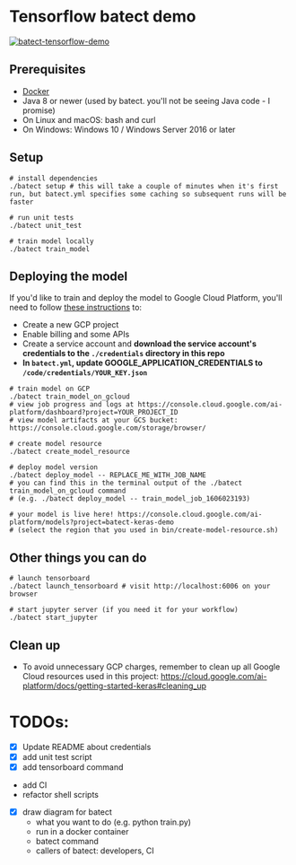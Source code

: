 # Tensorflow batect demo

[![batect-tensorflow-demo]( https://circleci.com/gh/davified/batect-tensorflow-demo.svg?style=svg)](https://circleci.com/gh/davified/batect-tensorflow-demo)

## Prerequisites

- [Docker](https://docs.docker.com/desktop/)
- Java 8 or newer (used by batect. you'll not be seeing Java code - I promise)
- On Linux and macOS: bash and curl
- On Windows: Windows 10 / Windows Server 2016 or later

## Setup

```shell script
# install dependencies
./batect setup # this will take a couple of minutes when it's first run, but batect.yml specifies some caching so subsequent runs will be faster 

# run unit tests
./batect unit_test

# train model locally
./batect train_model
```

## Deploying the model

If you'd like to train and deploy the model to Google Cloud Platform, you'll need to follow [these instructions](https://cloud.google.com/ai-platform/docs/getting-started-keras#set_up_your_project) to:
- Create a new GCP project
- Enable billing and some APIs
- Create a service account and **download the service account's credentials to the `./credentials` directory in this repo**
- **In `batect.yml`, update GOOGLE_APPLICATION_CREDENTIALS to `/code/credentials/YOUR_KEY.json`**

```shell script
# train model on GCP
./batect train_model_on_gcloud
# view job progress and logs at https://console.cloud.google.com/ai-platform/dashboard?project=YOUR_PROJECT_ID
# view model artifacts at your GCS bucket: https://console.cloud.google.com/storage/browser/

# create model resource
./batect create_model_resource

# deploy model version
./batect deploy_model -- REPLACE_ME_WITH_JOB_NAME 
# you can find this in the terminal output of the ./batect train_model_on_gcloud command 
# (e.g. ./batect deploy_model -- train_model_job_1606023193)

# your model is live here! https://console.cloud.google.com/ai-platform/models?project=batect-keras-demo 
# (select the region that you used in bin/create-model-resource.sh)  
```

## Other things you can do 
```shell script
# launch tensorboard
./batect launch_tensorboard # visit http://localhost:6006 on your browser

# start jupyter server (if you need it for your workflow)
./batect start_jupyter
```

## Clean up
- To avoid unnecessary GCP charges, remember to clean up all Google Cloud resources used in this project: https://cloud.google.com/ai-platform/docs/getting-started-keras#cleaning_up


# TODOs:
- [x] Update README about credentials
- [x] add unit test script
- [x] add tensorboard command
- add CI
- refactor shell scripts
- [x] draw diagram for batect
    - what you want to do (e.g. python train.py)
    - run in a docker container
    - batect command
    - callers of batect: developers, CI


